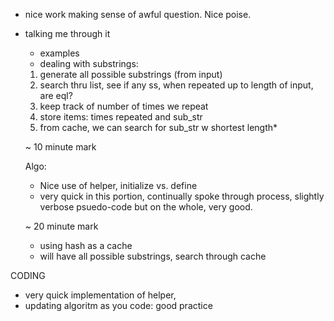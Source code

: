 - nice work making sense of awful question. Nice poise.
- talking me through it
  - examples
  - dealing with substrings:
  1. generate all possible substrings (from input)
  2. search thru list, see if any ss, when repeated up to length of input, are eql?
  3. keep track of number of times we repeat
  4. store items: times repeated and sub_str
  5. from cache, we can search for sub_str w shortest length*
  
  ~ 10 minute mark

  Algo: 
  - Nice use of helper, initialize vs. define
  - very quick in this portion, continually spoke through process, slightly verbose psuedo-code but on the whole, very good. 

  ~ 20 minute mark

  - using hash as a cache 
  - will have all possible substrings, search through cache

CODING
  - very quick implementation of helper,
  - updating algoritm as you code: good practice
  